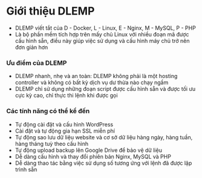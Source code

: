 # Giới thiệu DLEMP
- DLEMP viết tắt của D - Docker, L - Linux, E - Nginx, M - MySQL, P - PHP
- Là bộ phần mềm tích hợp trên mấy chủ Linux với nhiều đoạn mã được cấu hình sẵn, điều này giúp việc sử dụng và cấu hình máy chủ trở nên đơn giản hơn

### Ưu điểm của DLEMP
- DLEMP nhanh, nhẹ và an toàn: DLEMP không phải là một hosting controller và không có bất kỳ dịch vụ dư thừa nào chạy ngầm
- DLEMP chỉ sử dụng những đoạn script được cấu hình sẵn và được tối ưu cực kỳ cao, chỉ thực thi lệnh khi được gọi

### Các tính năng có thể kể đến
- Tự động cài đặt và cấu hình WordPress
- Cài đặt và tự động gia hạn SSL miễn phí
- Tự động sao lưu dữ liệu website và cơ sở dữ liệu hàng ngày, hàng tuần, hàng tháng tuỳ theo cấu hình
- Tự động upload backup lên Google Drive để bảo vệ dữ liệu
- Dễ dàng cấu hình và thay đổi phiên bản Nginx, MySQL và PHP
- Dễ dàng thao tác bằng việc sử dụng số tương ứng với lệnh đã được lập trình sẵn